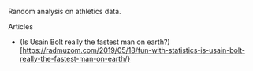 Random analysis on athletics data.

Articles

* (Is Usain Bolt really the fastest man on earth?)[https://radmuzom.com/2019/05/18/fun-with-statistics-is-usain-bolt-really-the-fastest-man-on-earth/}
